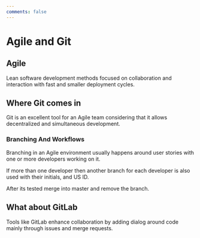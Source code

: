 ```yaml
---
comments: false
---
```


# Agile and Git

## Agile

Lean software development methods focused on collaboration and interaction
with fast and smaller deployment cycles.

## Where Git comes in

Git is an excellent tool for an Agile team considering that it allows
decentralized and simultaneous development.

### Branching And Workflows

Branching in an Agile environment usually happens around user stories with one
or more developers working on it.

If more than one developer then another branch for each developer is also used
with their initials, and US ID.

After its tested merge into master and remove the branch.

## What about GitLab

Tools like GitLab enhance collaboration by adding dialog around code mainly
through issues and merge requests.
